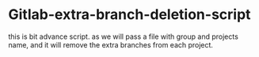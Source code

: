 # Gitlab-extra-branch-deletion-script

this is bit advance script.
as we will pass a file with group and projects name, and it will remove the extra branches from each project. 

